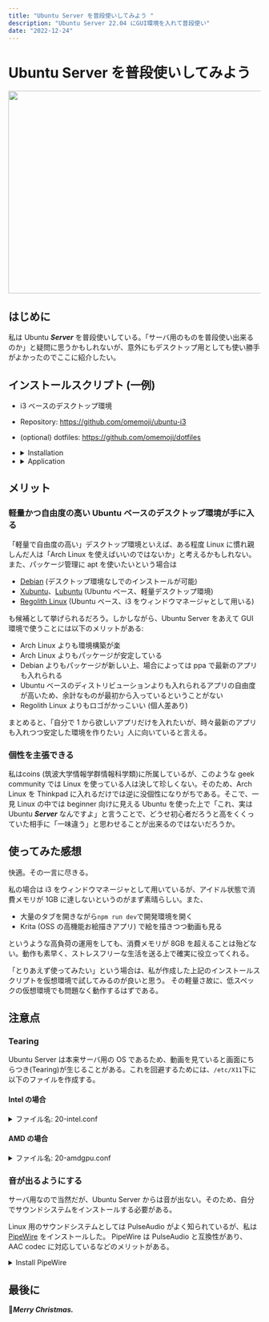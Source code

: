 ```yaml
---
title: "Ubuntu Server を普段使いしてみよう "
description: "Ubuntu Server 22.04 にGUI環境を入れて普段使い"
date: "2022-12-24"
---
```


# Ubuntu Server を普段使いしてみよう

<img src="/images/articles/ubuntu_i3/ubuntu_i3_01.webp" width="720" height="405" >

## はじめに

私は Ubuntu **_Server_** を普段使いしている。「サーバ用のものを普段使い出来るのか」と疑問に思うかもしれないが、意外にもデスクトップ用としても使い勝手がよかったのでここに紹介したい。

## インストールスクリプト (一例)

- i3 ベースのデスクトップ環境
- Repository: https://github.com/omemoji/ubuntu-i3
- (optional) dotfiles: https://github.com/omemoji/dotfiles
- <details>
  <summary>Installation</summary>
  1. <a href="https://ubuntu.com/download/server">Get and install Ubuntu Server 22.04 on your computer</a><br>
  2. 
     
     ``` 
     git clone https://github.com/omemoji/ubuntu-i3.git
     cd ubuntu-i3
     sh install.sh
     ```
  </details>
- <details>
  <summary>Application</summary>

  | Category                | Application          |
  | ----------------------- | -------------------- |
  | Window manager          | i3                   |
  | Launcher                | i3-dmenu-desktop     |
  | Input method (Japanese) | Fcitx5 and Mozc      |
  | Sound                   | PipeWire (AAC codec) |
  | Terminal                | rxvt-unicode         |
  | Browser                 | Google Chrome        |
  | Mailer                  | Thunderbird          |
  | Editor                  | Visual Studio Code   |
  | File manager            | Thunar               |
  | Image viewer            | Ristoretto           |
  | PDF viewer              | Evince               |
  | Media player            | VLC                  |
  | Image editor            | GIMP, Inkscape       |

  | Category     | Application(CUI) |
  | ------------ | ---------------- |
  | Shell        | zsh              |
  | Browser      | w3m              |
  | Editor       | Vim, Neovim      |
  | File Manager | Ranger           |

  </details>

## メリット

### 軽量かつ自由度の高い Ubuntu ベースのデスクトップ環境が手に入る

「軽量で自由度の高い」デスクトップ環境といえば、ある程度 Linux に慣れ親しんだ人は「Arch Linux を使えばいいのではないか」と考えるかもしれない。
また、パッケージ管理に apt を使いたいという場合は

- [Debian](https://debian.org) (デスクトップ環境なしでのインストールが可能)
- [Xubuntu](https://xubuntu.org/)、[Lubuntu](https://lubuntu.me) (Ubuntu ベース、軽量デスクトップ環境)
- [Regolith Linux](https://regolith-linux.org/) (Ubuntu ベース、i3 をウィンドウマネージャとして用いる)

も候補として挙げられるだろう。しかしながら、Ubuntu Server をあえて GUI 環境で使うことには以下のメリットがある:

- Arch Linux よりも環境構築が楽
- Arch Linux よりもパッケージが安定している
- Debian よりもパッケージが新しい上、場合によっては ppa で最新のアプリも入れられる
- Ubuntu ベースのディストリビューションよりも入れられるアプリの自由度が高いため、余計なものが最初から入っているということがない
- Regolith Linux よりもロゴがかっこいい (個人差あり)

まとめると、「自分で 1 から欲しいアプリだけを入れたいが、時々最新のアプリも入れつつ安定した環境を作りたい」人に向いていると言える。

### 個性を主張できる

私はcoins (筑波大学情報学群情報科学類)に所属しているが、このような geek community では Linux を使っている人は決して珍しくない。そのため、Arch Linux を Thinkpad に入れるだけでは逆に没個性になりがちである。そこで、一見 Linux の中では beginner 向けに見える Ubuntu を使った上で「これ、実は Ubuntu ***Server*** なんですよ」と言うことで、どうせ初心者だろうと高をくくっていた相手に「一味違う」と思わせることが出来るのではないだろうか。

## 使ってみた感想

快適。その一言に尽きる。

私の場合は i3 をウィンドウマネージャとして用いているが、アイドル状態で消費メモリが 1GB に達しないというのがまず素晴らしい。また、

- 大量のタブを開きながら`npm run dev`で開発環境を開く
- Krita (OSS の高機能お絵描きアプリ) で絵を描きつつ動画も見る

というような高負荷の運用をしても、消費メモリが 8GB を超えることは殆どない。動作も素早く、ストレスフリーな生活を送る上で確実に役立ってくれる。

「とりあえず使ってみたい」という場合は、私が作成した上記のインストールスクリプトを仮想環境で試してみるのが良いと思う。
その軽量さ故に、低スペックの仮想環境でも問題なく動作するはずである。

## 注意点

### Tearing

Ubuntu Server は本来サーバ用の OS であるため、動画を見ていると画面にちらつき(Tearing)が生じることがある。これを回避するためには、`/etc/X11`下に以下のファイルを作成する。

#### Intel の場合

<details>
<summary>ファイル名: 20-intel.conf
</summary>
内容:

```
Section "Device"

  Identifier "Intel Graphics"

  Driver "intel"

  Option "TearFree" "true"

EndSection
```

</details>

#### AMD の場合

<details>
<summary>ファイル名: 20-amdgpu.conf
</summary>
内容:

```
Section "Device"

  Identifier "AMD Graphics"

  Driver "amdgpu"

  Option "TearFree" "true"

EndSection
```

</details>

### 音が出るようにする

サーバ用なので当然だが、Ubuntu Server からは音が出ない。そのため、自分でサウンドシステムをインストールする必要がある。

Linux 用のサウンドシステムとしては PulseAudio がよく知られているが、私は [PipeWire](https://wiki.archlinux.jp/index.php/PipeWire) をインストールした。
PipeWire は PulseAudio と互換性があり、AAC codec に対応しているなどのメリットがある。

<details>
<summary>Install PipeWire</summary>

```

yes | sudo add-apt-repository ppa:pipewire-debian/pipewire-upstream
yes | sudo add-apt-repository ppa:pipewire-debian/wireplumber-upstream
yes | sudo apt update
yes | sudo apt install gstreamer1.0-pipewire libpipewire-0.3-{0,dev,modules} libspa-0.2-{bluetooth,dev,jack,modules} pipewire{,-{audio-client-libraries,pulse,bin,jack,alsa,v4l2,libcamera,locales,tests}} \
libpipewire-module-x11-bell \
wireplumber{,-doc} gir1.2-wp-0.4 libwireplumber-0.4-{0,dev}
yes | sudo apt install --no-install-recommends pavucontrol pulseaudio-utils

```

</details>

## 最後に

🎄**_Merry Christmas._**
